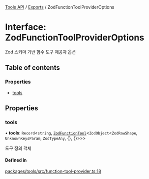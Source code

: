 <!-- 
 ⚠️  AUTO-GENERATED FILE - DO NOT EDIT MANUALLY
 This file is automatically generated by scripts/docs-generator.js
 To make changes, edit the source TypeScript files or update the generator script
-->

[Tools API](../../) / [Exports](../modules) / ZodFunctionToolProviderOptions

# Interface: ZodFunctionToolProviderOptions

Zod 스키마 기반 함수 도구 제공자 옵션

## Table of contents

### Properties

- [tools](ZodFunctionToolProviderOptions#tools)

## Properties

### tools

• **tools**: `Record`\<`string`, [`ZodFunctionTool`](ZodFunctionTool)\<`ZodObject`\<`ZodRawShape`, `UnknownKeysParam`, `ZodTypeAny`, {}, {}\>\>\>

도구 정의 객체

#### Defined in

[packages/tools/src/function-tool-provider.ts:18](https://github.com/woojubb/robota/blob/a39243840a0f22218a66a8ddebc99aed85ae89e7/packages/tools/src/function-tool-provider.ts#L18)
